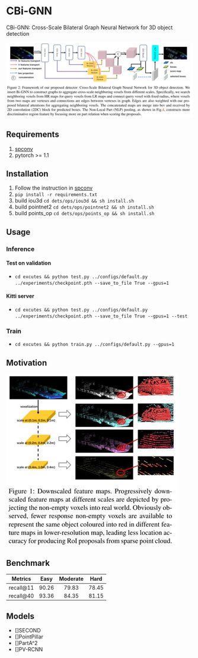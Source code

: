 # CBi-GNN
CBi-GNN: Cross-Scale Bilateral Graph Neural Network for 3D object detection

 ![2](readme/fig2.jpg) 

## Requirements
1. [spconv](https://github.com/traveller59/spconv)
2. pytorch >= 1.1
## Installation
1. Follow the instruction in [spconv](https://github.com/traveller59/spconv) 
2. `pip install -r requirements.txt`
3. build iou3d `cd dets/ops/iou3d && sh install.sh`
3. build pointnet2 `cd dets/ops/pointnet2 && sh install.sh`
3. build points_op `cd dets/ops/points_op && sh install.sh`

## Usage
### Inference
#### Test on validation
- `cd excutes && python test.py ../configs/default.py ../experiments/checkpoint.pth --save_to_file True --gpus=1`
#### Kitti server
- `cd excutes && python test.py ../configs/default.py ../experiments/checkpoint.pth --save_to_file True --gpus=1 --test`
### Train
- `cd excutes && python train.py ../configs/default.py --gpus=1
`
## Motivation
![1](readme/fig1.jpg)

## Benchmark
|  Metrics |  Easy | Moderate |  Hard |
|:--------:|:-----:|:--------:|:-----:|
| recall@11 | 90.26 |   79.83  | 78.45 |
| recall@40 | 93.36 |   84.35  | 81.15 |


## Models
- []SECOND
- []PointPillar
- []PartA^2
- []PV-RCNN
